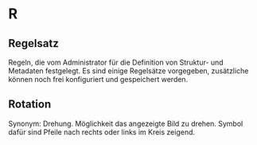 # R

## Regelsatz

Regeln, die vom Administrator für die Definition von Struktur- und Metadaten festgelegt. Es sind einige Regelsätze vorgegeben, zusätzliche können noch frei konfiguriert und gespeichert werden.

## Rotation

Synonym: Drehung. Möglichkeit das angezeigte Bild zu drehen. Symbol dafür sind Pfeile nach rechts oder links im Kreis zeigend.

